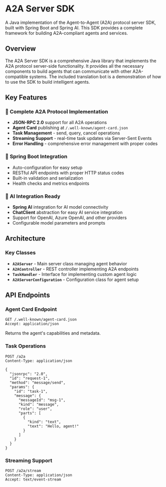 # A2A Server SDK

A Java implementation of the Agent-to-Agent (A2A) protocol server SDK, built with Spring Boot and Spring AI. This SDK provides a complete framework for building A2A-compliant agents and services.

## Overview

The A2A Server SDK is a comprehensive Java library that implements the A2A protocol server-side functionality. It provides all the necessary components to build agents that can communicate with other A2A-compatible systems. The included translation bot is a demonstration of how to use the SDK to build intelligent agents.

## Key Features

### 🚀 **Complete A2A Protocol Implementation**

- **JSON-RPC 2.0** support for all A2A operations
- **Agent Card** publishing at `/.well-known/agent-card.json`
- **Task Management** - send, query, cancel operations
- **Streaming Support** - real-time task updates via Server-Sent Events
- **Error Handling** - comprehensive error management with proper codes

### 🔧 **Spring Boot Integration**

- Auto-configuration for easy setup
- RESTful API endpoints with proper HTTP status codes
- Built-in validation and serialization
- Health checks and metrics endpoints

### 🤖 **AI Integration Ready**

- **Spring AI** integration for AI model connectivity
- **ChatClient** abstraction for easy AI service integration
- Support for OpenAI, Azure OpenAI, and other providers
- Configurable model parameters and prompts

## Architecture

### Key Classes

- **`A2AServer`** - Main server class managing agent behavior
- **`A2AController`** - REST controller implementing A2A endpoints
- **`TaskHandler`** - Interface for implementing custom agent logic
- **`A2AServerConfiguration`** - Configuration class for agent setup

## API Endpoints

### Agent Card Endpoint

```http
GET /.well-known/agent-card.json
Accept: application/json
```

Returns the agent's capabilities and metadata.

### Task Operations

```http
POST /a2a
Content-Type: application/json

{
  "jsonrpc": "2.0",
  "id": "request-1",
  "method": "message/send",
  "params": {
    "id": "task-1",
    "message": {
      "messageId": "msg-1",
      "kind": "message",
      "role": "user",
      "parts": [
        {
          "kind": "text",
          "text": "Hello, agent!"
        }
      ]
    }
  }
}
```

### Streaming Support

```http
POST /a2a/stream
Content-Type: application/json
Accept: text/event-stream
```
